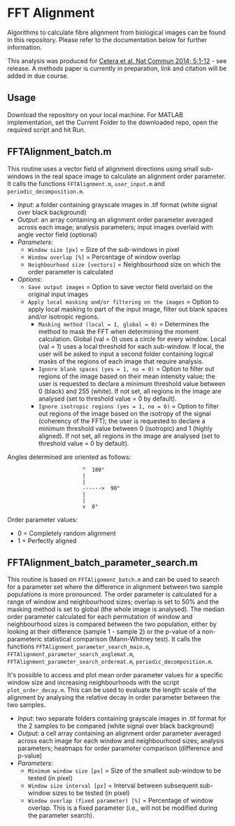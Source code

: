 # FFT Alignment

Algorithms to calculate fibre alignment from biological images can be found in this repository. Please refer to the documentation below for further information.

This analysis was produced for [Cetera et al. Nat Commun 2014; 5:1-12](http://www.ncbi.nlm.nih.gov/pubmed/25413675) - see release. A methods paper is currently in preparation, link and citation will be added in due course.

## Usage
Download the repository on your local machine. For MATLAB implementation, set the Current Folder to the downloaded repo, open the required script and hit Run.

## FFTAlignment_batch.m
This routine uses a vector field of alignment directions using small sub-windows in the real space image to calculate an alignment order parameter. It calls the functions `FFTAlignment.m`, `user_input.m` and `periodic_decomposition.m`.
  * _Input_: a folder containing grayscale images in .tif format (white signal over black background)
  * _Output_: an array containing an alignment order parameter averaged across each image; analysis parameters; input images overlaid with angle vector field (optional)
  * _Parameters_:
    * `Window size [px]` = Size of the sub-windows in pixel
    * `Window overlap [%]` = Percentage of window overlap
    * `Neighbourhood size [vectors]` = Neighbourhood size on which the order parameter is calculated
  * _Options_:
    * `Save output images` = Option to save vector field overlaid on the original input images
    * `Apply local masking and/or filtering on the images` = Option to apply local masking to part of the input image, filter out blank spaces and/or isotropic regions.
      * `Masking method (local = 1, global = 0)` = Determines the method to mask the FFT when determining the moment calculation. Global (val = 0) uses a circle for every window. Local (val = 1) uses a local threshold for each sub-window. If local, the user will be asked to input a second folder containing logical masks of the regions of each image that require analysis.
      * `Ignore blank spaces (yes = 1, no = 0)` = Option to filter out regions of the image based on their mean intensity value; the user is requested to declare a minimum threshold value between 0 (black) and 255 (white). If not set, all regions in the image are analysed (set to threshold value = 0 by default).
      * `Ignore isotropic regions (yes = 1, no = 0)` = Option to filter out regions of the image based on the isotropy of the signal (coherency of the FFT); the user is requested to declare a minimum threshold value between 0 (isotropic) and 1 (highly aligned). If not set, all regions in the image are analysed (set to threshold value = 0 by default).

Angles determined are oriented as follows:

                            ^  180°
                            |
                            |
                            ------>  90°
                            |
                            |
                            v  0°

Order parameter values:     
  * 0 = Completely random alignment
  * 1 = Perfectly aligned

## FFTAlignment_batch_parameter_search.m
This routine is based on `FFTAlignment_batch.m` and can be used to search for a parameter set where the difference in alignment between two sample populations is more pronounced. The order parameter is calculated for a range of window and neighbourhood sizes; overlap is set to 50% and the masking method is set to global (the whole image is analysed). The median order parameter calculated for each permutation of window and neighbourhood sizes is compared between the two population, either by looking at their difference (sample 1 - sample 2) or the p-value of a non-parameteric statistical comparison (Mann-Whitney test). It calls the functions `FFTAlignment_parameter_search_main.m`, `FFTAlignment_parameter_search_anglemat.m`, `FFTAlignment_parameter_search_ordermat.m`, `periodic_decomposition.m`.

It's possible to access and plot mean order parameter values for a specific window size and increasing neighbourhoods with the script `plot_order_decay.m`. This can be used to evaluate the length scale of the alignment by analysing the relative decay in order parameter between the two samples.

* _Input_: two separate folders containing grayscale images in .tif format for the 2 samples to be compared (white signal over black background)
* _Output_: a cell array containing an alignment order parameter averaged across each image for each window and neighbourhood sizes; analysis parameters; heatmaps for order parameter comparison (difference and p-value)
* _Parameters_:
  * `Minimum window size [px]` = Size of the smallest sub-window to be tested (in pixel)
  * `Window size interval [px]` = Interval between subsequent sub-window sizes to be tested (in pixel)
  * `Window overlap (fixed parameter) [%]` = Percentage of window overlap. This is a fixed parameter (i.e., will not be modified during the parameter search).
